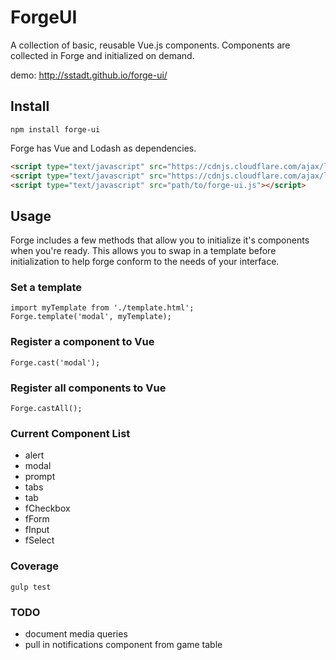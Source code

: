 

# ForgeUI

A collection of basic, reusable Vue.js components. Components are collected in Forge and initialized on demand.

demo: http://sstadt.github.io/forge-ui/

## Install

```
npm install forge-ui
```

Forge has Vue and Lodash as dependencies.

```html
<script type="text/javascript" src="https://cdnjs.cloudflare.com/ajax/libs/vue/1.0.26/vue.min.js"></script>
<script type="text/javascript" src="https://cdnjs.cloudflare.com/ajax/libs/lodash.js/4.15.0/lodash.min.js"></script>
<script type="text/javascript" src="path/to/forge-ui.js"></script>
```

## Usage

Forge includes a few methods that allow you to initialize it's components when you're ready. This allows you to swap in a template before initialization to help forge conform to the needs of your interface.

### Set a template

```
import myTemplate from './template.html';
Forge.template('modal', myTemplate);
```

### Register a component to Vue

```
Forge.cast('modal');
```

### Register all components to Vue

```
Forge.castAll();
```

### Current Component List

  - alert
  - modal
  - prompt
  - tabs
  - tab
  - fCheckbox
  - fForm
  - fInput
  - fSelect

### Coverage

```
gulp test
```

### TODO

 - document media queries
 - pull in notifications component from game table
